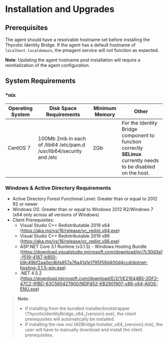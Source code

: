 [title]: # (Installation and Upgrades)
[tags]: # (setup)
[priority]: # (2)
# Installation and Upgrades

## Prerequisites

The agent should have a resolvable hostname set before installing the Thycotic Identity Bridge. If the agent has a default hostname of `localhost.localdomain`, the pmagent service will not function as expected.

**Note**: Updating the agent hostname post installation will require a reinitialization of the agent configuration.

## System Requirements

### *nix

| **Operating System** | **Disk Space Requirements**  | **Minimum Memory** | **Other** |
| ----- | ----- | ----- | ----- |
| CentOS 7 | 100Mb 2mb in each of /lib64 /etc/pam.d /usr/lib64/security and /etc | 2Gb | For the Identity Bridge component to function correctly **SELinux** currently needs to be disabled on the host. |

### Windows & Active Directory Requirements

* Active Directory Forest Functional Level: Greater than or equal to 2012 R2 or newer
* Windows OS: Greater than or equal to Windows 2012 R2/Windows 7 (x64 only across all versions of Windows)
* Client Prerequisites:
  * Visual Studio C++ Redistributable 2019 x64 (https://aka.ms/vs/16/release/vc_redist.x64.exe)
  * Visual Studio C++ Redistributable 2019 x86 (https://aka.ms/vs/16/release/vc_redist.x86.exe)
  * ASP.NET Core 3.1 Runtime (v3.1.5) - Windows Hosting Bundle (https://download.visualstudio.microsoft.com/download/pr/7c30d3a1-f519-4167-b850-b9c49bf2aa0e/dbfa957a76a41a1e1795f59d400d4ccd/dotnet-hosting-3.1.5-win.exe)
  * .NET 4.5.2 (https://download.microsoft.com/download/E/2/1/E21644B5-2DF2-47C2-91BD-63C560427900/NDP452-KB2901907-x86-x64-AllOS-ENU.exe)

>**Note**:
> * If installing from the bundled installer/bootstrapper (ThycoticIdentityBridge_x64_{version}.exe), the client prerequisites will automatically be installed.
> * If installing the raw msi (ADBridge.Installer_x64_{version}.msi), the user will have to manually download and install the client prerequisites.
